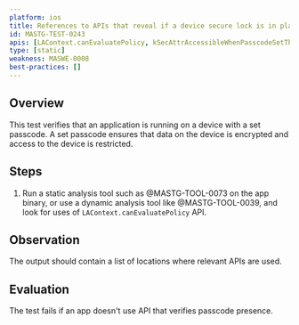 ```yaml
---
platform: ios
title: References to APIs that reveal if a device secure lock is in place
id: MASTG-TEST-0243
apis: [LAContext.canEvaluatePolicy, kSecAttrAccessibleWhenPasscodeSetThisDeviceOnly]
type: [static]
weakness: MASWE-0008
best-practices: []
---
```


## Overview

This test verifies that an application is running on a device with a set passcode. A set passcode ensures that data on the device is encrypted and access to the device is restricted.

## Steps

1. Run a static analysis tool such as @MASTG-TOOL-0073 on the app binary, or use a dynamic analysis tool like @MASTG-TOOL-0039, and look for uses of `LAContext.canEvaluatePolicy` API.

## Observation

The output should contain a list of locations where relevant APIs are used.

## Evaluation

The test fails if an app doesn't use API that verifies passcode presence.
